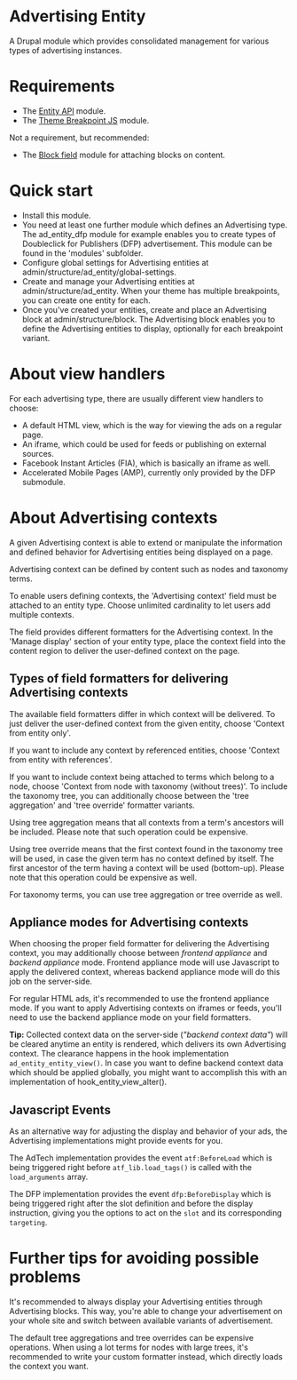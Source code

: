 # Advertising Entity

A Drupal module which provides consolidated management for various types of
advertising instances.

# Requirements

- The <a href="https://www.drupal.org/project/entity">Entity API</a> module.
- The <a href="https://github.com/BurdaMagazinOrg/module-theme_breakpoints_js">
Theme Breakpoint JS</a> module.

Not a requirement, but recommended:
- The <a href="https://www.drupal.org/project/block_field">Block field</a>
  module for attaching blocks on content.

# Quick start

- Install this module.
- You need at least one further module which defines an Advertising type.
  The ad_entity_dfp module for example enables you to create
  types of Doubleclick for Publishers (DFP) advertisement.
  This module can be found in the 'modules' subfolder. 
- Configure global settings for Advertising entities
  at admin/structure/ad_entity/global-settings.
- Create and manage your Advertising entities at admin/structure/ad_entity.
  When your theme has multiple breakpoints, you can create one entity for each.
- Once you've created your entities, create and place an Advertising block at
  admin/structure/block. The Advertising block enables you to define the
  Advertising entities to display, optionally for each breakpoint variant.

# About view handlers

For each advertising type, there are usually different view handlers to choose:
 - A default HTML view, which is the way for viewing the ads on a regular page.
 - An iframe, which could be used for feeds or publishing on external sources.
 - Facebook Instant Articles (FIA), which is basically an iframe as well.
 - Accelerated Mobile Pages (AMP),
   currently only provided by the DFP submodule.

# About Advertising contexts

A given Advertising context is able to extend or manipulate the information and
defined behavior for Advertising entities being displayed on a page.

Advertising context can be defined by content such as nodes and taxonomy terms.

To enable users defining contexts, the 'Advertising context' field must be
attached to an entity type. Choose unlimited cardinality to let users add
multiple contexts.

The field provides different formatters for the Advertising context.
In the 'Manage display' section of your entity type, place the context field
into the content region to deliver the user-defined context on the page.

## Types of field formatters for delivering Advertising contexts

The available field formatters differ in which context will be delivered.
To just deliver the user-defined context from the given entity,
choose 'Context from entity only'.

If you want to include any context by referenced entities,
choose 'Context from entity with references'.

If you want to include context being attached to terms
which belong to a node, choose
'Context from node with taxonomy (without trees)'.
To include the taxonomy tree,
you can additionally choose between the 'tree aggregation'
and 'tree override' formatter variants.

Using tree aggregation means that all contexts from a term's ancestors
will be included. Please note that such operation could be expensive.

Using tree override means that the first context found in the taxonomy tree
will be used, in case the given term has no context defined by itself.
The first ancestor of the term having a context will be used (bottom-up).
Please note that this operation could be expensive as well.

For taxonomy terms, you can use tree aggregation or tree override as well.

## Appliance modes for Advertising contexts

When choosing the proper field formatter for delivering the Advertising context,
you may additionally choose between <em>frontend appliance</em>
and <em>backend appliance</em> mode. Frontend appliance mode will use
Javascript to apply the delivered context, whereas backend appliance mode
will do this job on the server-side. 

For regular HTML ads, it's recommended to use the frontend appliance mode.
If you want to apply Advertising contexts on iframes or feeds,
you'll need to use the backend appliance mode on your field formatters.

<strong>Tip:</strong> Collected context data on the server-side
(<em>"backend context data"</em>) will be cleared anytime an entity is rendered,
which delivers its own Advertising context. The clearance happens in the
hook implementation <code>ad_entity_entity_view()</code>.
In case you want to define backend context data
which should be applied globally, you might want to accomplish this
with an implementation of hook_entity_view_alter().

## Javascript Events

As an alternative way for adjusting the display and behavior of your ads,
the Advertising implementations might provide events for you.

The AdTech implementation provides the event <code>atf:BeforeLoad</code>
which is being triggered right before <code>atf_lib.load_tags()</code>
is called with the <code>load_arguments</code> array.

The DFP implementation provides the event <code>dfp:BeforeDisplay</code>
which is being triggered right after the slot definition and before the
display instruction, giving you the options to act on
the <code>slot</code> and its corresponding <code>targeting</code>.

# Further tips for avoiding possible problems

It's recommended to always display your Advertising entities through
Advertising blocks. This way, you're able to change your advertisement
on your whole site and switch between available variants of advertisement.

The default tree aggregations and tree overrides can be expensive operations.
When using a lot terms for nodes with large trees, it's recommended to
write your custom formatter instead, which directly loads the context you want.
